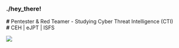 ### ./hey_there!

**#** Pentester & Red Teamer - Studying Cyber Threat Intelligence (CTI)  
**#** CEH | eJPT | ISFS  

<a href="https://www.linkedin.com/in/rafaelbaldasso/" target="_blank"><img src="https://img.shields.io/badge/LinkedIn-0077B5?style=for-the-badge&logo=linkedin&logoColor=white"></img></a>
